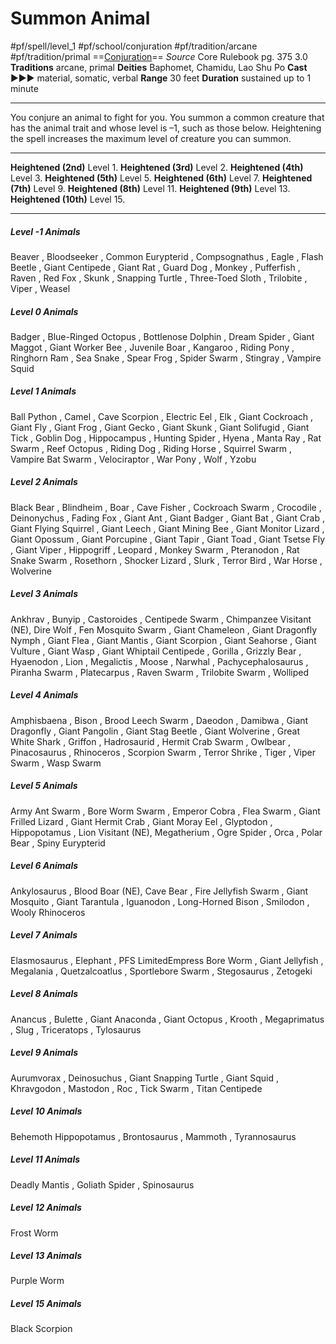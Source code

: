 # Summon Animal
#pf/spell/level_1 #pf/school/conjuration #pf/tradition/arcane #pf/tradition/primal
==[Conjuration](../../../Traits/Conjuration.md)==
*Source* Core Rulebook pg. 375 3.0
**Traditions** arcane, primal
**Deities** Baphomet, Chamidu, Lao Shu Po
**Cast** ►►► material, somatic, verbal
**Range** 30 feet
**Duration** sustained up to 1 minute

---
You conjure an animal to fight for you. You summon a common creature that has the animal trait and whose level is –1, such as those below. Heightening the spell increases the maximum level of creature you can summon.

<hr>

**Heightened (2nd)** Level 1.
**Heightened (3rd)** Level 2.
**Heightened (4th)** Level 3.
**Heightened (5th)** Level 5.
**Heightened (6th)** Level 7.
**Heightened (7th)** Level 9.
**Heightened (8th)** Level 11.
**Heightened (9th)** Level 13.
**Heightened (10th)** Level 15.

---

##### Level -1 Animals
Beaver , Bloodseeker , Common Eurypterid , Compsognathus , Eagle , Flash Beetle , Giant Centipede , Giant Rat , Guard Dog , Monkey , Pufferfish , Raven , Red Fox , Skunk , Snapping Turtle , Three-Toed Sloth , Trilobite , Viper , Weasel 
##### Level 0 Animals
Badger , Blue-Ringed Octopus , Bottlenose Dolphin , Dream Spider , Giant Maggot , Giant Worker Bee , Juvenile Boar , Kangaroo , Riding Pony , Ringhorn Ram , Sea Snake , Spear Frog , Spider Swarm , Stingray , Vampire Squid 
##### Level 1 Animals
Ball Python , Camel , Cave Scorpion , Electric Eel , Elk , Giant Cockroach , Giant Fly , Giant Frog , Giant Gecko , Giant Skunk , Giant Solifugid , Giant Tick , Goblin Dog , Hippocampus , Hunting Spider , Hyena , Manta Ray , Rat Swarm , Reef Octopus , Riding Dog , Riding Horse , Squirrel Swarm , Vampire Bat Swarm , Velociraptor , War Pony , Wolf , Yzobu 
##### Level 2 Animals
Black Bear , Blindheim , Boar , Cave Fisher , Cockroach Swarm , Crocodile , Deinonychus , Fading Fox , Giant Ant , Giant Badger , Giant Bat , Giant Crab , Giant Flying Squirrel , Giant Leech , Giant Mining Bee , Giant Monitor Lizard , Giant Opossum , Giant Porcupine , Giant Tapir , Giant Toad , Giant Tsetse Fly , Giant Viper , Hippogriff , Leopard , Monkey Swarm , Pteranodon , Rat Snake Swarm , Rosethorn , Shocker Lizard , Slurk , Terror Bird , War Horse , Wolverine 
##### Level 3 Animals
Ankhrav , Bunyip , Castoroides , Centipede Swarm , Chimpanzee Visitant (NE), Dire Wolf , Fen Mosquito Swarm , Giant Chameleon , Giant Dragonfly Nymph , Giant Flea , Giant Mantis , Giant Scorpion , Giant Seahorse , Giant Vulture , Giant Wasp , Giant Whiptail Centipede , Gorilla , Grizzly Bear , Hyaenodon , Lion , Megalictis , Moose , Narwhal , Pachycephalosaurus , Piranha Swarm , Platecarpus , Raven Swarm , Trilobite Swarm , Wolliped 
##### Level 4 Animals
Amphisbaena , Bison , Brood Leech Swarm , Daeodon , Damibwa , Giant Dragonfly , Giant Pangolin , Giant Stag Beetle , Giant Wolverine , Great White Shark , Griffon , Hadrosaurid , Hermit Crab Swarm , Owlbear , Pinacosaurus , Rhinoceros , Scorpion Swarm , Terror Shrike , Tiger , Viper Swarm , Wasp Swarm 
##### Level 5 Animals
Army Ant Swarm , Bore Worm Swarm , Emperor Cobra , Flea Swarm , Giant Frilled Lizard , Giant Hermit Crab , Giant Moray Eel , Glyptodon , Hippopotamus , Lion Visitant (NE), Megatherium , Ogre Spider , Orca , Polar Bear , Spiny Eurypterid 
##### Level 6 Animals
Ankylosaurus , Blood Boar (NE), Cave Bear , Fire Jellyfish Swarm , Giant Mosquito , Giant Tarantula , Iguanodon , Long-Horned Bison , Smilodon , Wooly Rhinoceros 
##### Level 7 Animals
Elasmosaurus , Elephant , PFS LimitedEmpress Bore Worm , Giant Jellyfish , Megalania , Quetzalcoatlus , Sportlebore Swarm , Stegosaurus , Zetogeki 
##### Level 8 Animals
Anancus , Bulette , Giant Anaconda , Giant Octopus , Krooth , Megaprimatus , Slug , Triceratops , Tylosaurus 
##### Level 9 Animals
Aurumvorax , Deinosuchus , Giant Snapping Turtle , Giant Squid , Khravgodon , Mastodon , Roc , Tick Swarm , Titan Centipede 
##### Level 10 Animals
Behemoth Hippopotamus , Brontosaurus , Mammoth , Tyrannosaurus 
##### Level 11 Animals
Deadly Mantis , Goliath Spider , Spinosaurus 
##### Level 12 Animals
Frost Worm 
##### Level 13 Animals
Purple Worm 
##### Level 15 Animals
Black Scorpion 